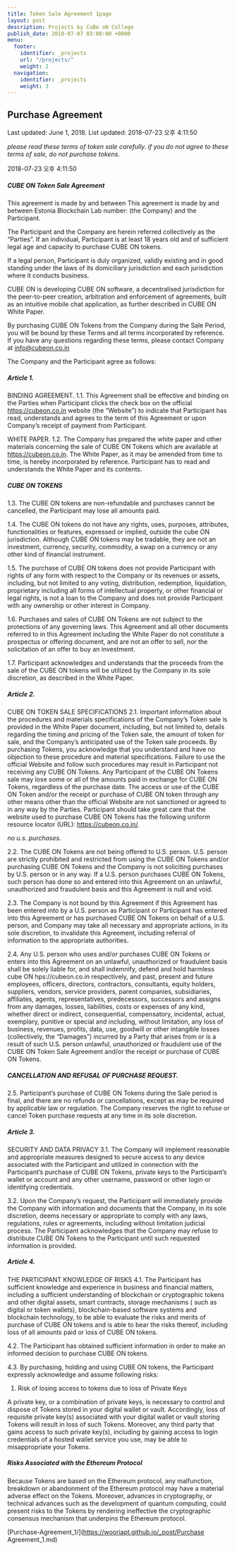 ```yaml
---
title: Token Sale Agreement 1page
layout: post
description: Projects by CuBe oN College
publish_date: 2018-07-07 03:00:00 +0000
menu:
  footer:
    identifier: _projects
    url: "/projects/"
    weight: 2
  navigation:
    identifier: _projects
    weight: 3
---
```


Purchase Agreement
---
Last updated: June 1, 2018.
List updated: 2018-07-23 오후 4:11:50

*please read these terms of token sale carefully.
if you do not agree to these terms of sale, do not purchase tokens.*

2018-07-23 오후 4:11:50

##### CUBE ON Token Sale Agreement
This agreement is made by and between This agreement is made by and between Estonia Blockchain Lab number:
\(the Company) and the Participant.

The Participant and the Company are herein referred collectively as the “Parties”.
If an individual, Participant is at least 18 years old and of sufficient legal age and capacity to purchase CUBE ON tokens.

If a legal person, Participant is duly organized, validly existing and in good standing under the laws of its domiciliary jurisdiction
and each jurisdiction where it conducts business.

CUBE ON is developing CUBE ON software, a decentralised jurisdiction for the peer-to-peer creation, arbitration and enforcement of
agreements, built as an intuitive mobile chat application, as further described in CUBE ON White Paper.

By purchasing CUBE ON Tokens from the Company during the Sale Period, you will be bound by these Terms and all terms incorporated
by reference. If you have any questions regarding these terms, please contact Company at info@cubeon.co.in

The Company and the Participant agree as follows:

##### Article 1.
BINDING AGREEMENT.
1\.1. This Agreement shall be effective and binding on the Parties when Participant clicks the check box on the official
https://cubeon.co.in website (the “Website”) to indicate that Participant has read, understands and agrees to the term of
this Agreement or upon Company’s receipt of payment from Participant.

WHITE PAPER.
1\.2. The Company has prepared the white paper and other materials concerning the sale of CUBE ON Tokens which are available at
https://cubeon.co.in. The White Paper, as it may be amended from time to time, is hereby incorporated by reference. Participant
has to read and understands the White Paper and its contents.

##### CUBE ON TOKENS
1\.3. The CUBE ON tokens are non-refundable and purchases cannot be cancelled, the Participant may lose all amounts paid.

1\.4. The CUBE ON tokens do not have any rights, uses, purposes, attributes, functionalities or features, expressed or
implied, outside the cube ON jurisdiction. Although CUBE ON tokens may be tradable, they are not an investment, currency,
security, commodity, a swap on a currency or any other kind of financial instrument.

1\.5. The purchase of CUBE ON tokens does not provide Participant with rights of any form with respect to the Company or
its revenues or assets, including, but not limited to any voting, distribution, redemption, liquidation, proprietary
including all forms of intellectual property, or other financial or legal rights, is not a loan to the Company and does not
provide Participant with any ownership or other interest in Company.

1\.6. Purchases and sales of CUBE ON Tokens are not subject to the protections of any governing laws.
This Agreement and all other documents referred to in this Agreement including the White Paper do not constitute a
prospectus or offering document, and are not an offer to sell, nor the solicitation of an offer to buy an investment.

1\.7. Participant acknowledges and understands that the proceeds from the sale of the CUBE ON tokens will be utilized by
the Company in its sole discretion, as described in the White Paper.

##### Article 2.
CUBE ON TOKEN SALE SPECIFICATIONS
2\.1. Important information about the procedures and materials specifications of the Company’s Token sale is provided
in the White Paper document, including, but not limited to, details regarding the timing and pricing of the Token sale,
the amount of token for sale, and the Company’s anticipated use of the Token sale proceeds. By purchasing Tokens,
you acknowledge that you understand and have no objection to these procedure and material specifications.
Failure to use the official Website and follow such procedures may result in Participant not receiving any CUBE ON Tokens.
Any Participant of the CUBE ON Tokens sale may lose some or all of the amounts paid in exchange for CUBE ON Tokens,
regardless of the purchase date. The access or use of the CUBE ON Token and/or the receipt or purchase of CUBE ON token
through any other means other than the official Website are not sanctioned or agreed to in any way by the Parties.
Participant should take great care that the website used to purchase CUBE ON Tokens has the following uniform resource locator
\(URL): https://cubeon.co.in/.

*no u.s. purchases.*

2\.2. The CUBE ON Tokens are not being offered to U.S. person. U.S. person are strictly prohibited and restricted from
using the CUBE ON Tokens and/or purchasing CUBE ON Tokens and the Company is not soliciting purchases by U.S.
person or in any way. If a U.S. person purchases CUBE ON Tokens, such person has done so and entered into this Agreement
on an unlawful, unauthorized and fraudulent basis and this Agreement is null and void.

2\.3. The Company is not bound by this Agreement if this Agreement has been entered into by a U.S. person as Participant or
Participant has entered into this Agreement or has purchased CUBE ON Tokens on behalf of a U.S.
person, and Company may take all necessary and appropriate actions, in its sole discretion, to invalidate this Agreement,
including referral of information to the appropriate authorities.

2\.4. Any U.S. person who uses and/or purchases CUBE ON Tokens or enters into this Agreement on an unlawful, unauthorized or
fraudulent basis shall be solely liable for, and shall indemnify, defend and hold harmless
cube ON hps://cubeon.co.in respectively, and past, present and future employees, officers, directors, contractors, consultants,
equity holders, suppliers, vendors, service providers, parent companies, subsidiaries, affiliates, agents, representatives,
predecessors, successors and assigns from any damages, losses, liabilities, costs or expenses of any kind, whether direct
or indirect, consequential, compensatory, incidental, actual, exemplary, punitive or special and including, without limitation,
any loss of business, revenues, profits, data, use, goodwill or other intangible losses (collectively, the “Damages”)
incurred by a Party that arises from or is a result of such U.S. person unlawful, unauthorized or fraudulent use of the
CUBE ON Token Sale Agreement and/or the receipt or purchase of CUBE ON Tokens.

##### CANCELLATION AND REFUSAL OF PURCHASE REQUEST.
2\.5. Participant’s purchase of CUBE ON Tokens during the Sale period is final, and there are no refunds or cancellations,
except as may be required by applicable law or regulation. The Company reserves the right to refuse or cancel Token purchase
requests at any time in its sole discretion.

##### Article 3.
SECURITY AND DATA PRIVACY
3\.1. The Company will implement reasonable and appropriate measures designed to secure access to any device associated with the
Participant and utilized in connection with the Participant’s purchase of CUBE ON Tokens, private keys to the Participant’s
wallet or account and any other username, password or other login or identifying credentials.

3\.2. Upon the Company’s request, the Participant will immediately provide the Company with information and documents that the Company,
in its sole discretion, deems necessary or appropriate to comply with any laws, regulations, rules or agreements, including without
limitation judicial process. The Participant acknowledges that the Company may refuse to distribute CUBE ON Tokens to the
Participant until such requested information is provided.

##### Article 4.
THE PARTICIPANT KNOWLEDGE OF RISKS
4\.1. The Participant has sufficient knowledge and experience in business and financial matters, including a sufficient understanding of blockchain or cryptographic tokens and other digital assets, smart contracts, storage mechanisms ( such as digital or token wallets), blockchain-based software systems and blockchain technology, to be able to evaluate the risks and merits of purchase of CUBE ON tokens and is able to bear the risks thereof, including loss of all amounts paid or loss of CUBE ON tokens.

4\.2. The Participant has obtained sufficient information in order to make an informed decision to purchase CUBE ON tokens.

4\.3. By purchasing, holding and using CUBE ON tokens, the Participant expressly acknowledge and assume following risks:

1. Risk of losing access to tokens due to loss of Private Keys

A private key, or a combination of private keys, is necessary to control and dispose of Tokens stored in your digital wallet or vault. Accordingly, loss of requisite private key(s) associated with your digital wallet or vault storing Tokens will result in loss of such Tokens. Moreover, any third party that gains access to such private key(s), including by gaining access to login credentials of a hosted wallet service you use, may be able to misappropriate your Tokens.

##### Risks Associated with the Ethereum Protocol

Because Tokens are based on the Ethereum protocol, any malfunction, breakdown or abandonment of the Ethereum protocol may have a material adverse effect on the Tokens. Moreover, advances in cryptography, or technical advances such as the development of quantum computing, could present risks to the Tokens by rendering ineffective the cryptographic consensus mechanism that underpins the Ethereum protocol.

[Purchase-Agreement_1/](https://wooriapt.github.io/_post/Purchase Agreement_1.md)
